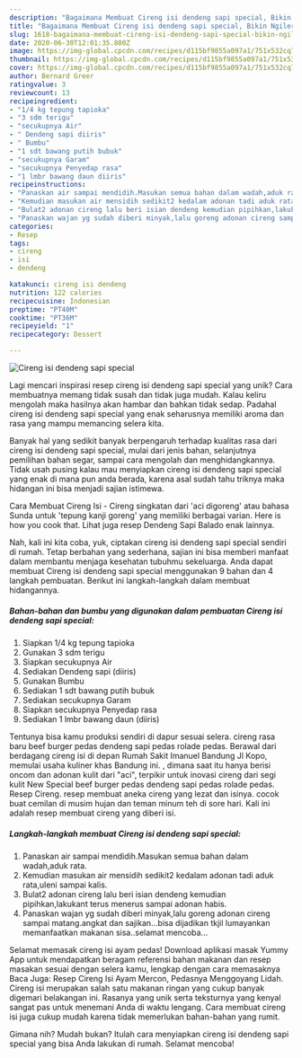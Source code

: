 ```yaml
---
description: "Bagaimana Membuat Cireng isi dendeng sapi special, Bikin Ngiler"
title: "Bagaimana Membuat Cireng isi dendeng sapi special, Bikin Ngiler"
slug: 1618-bagaimana-membuat-cireng-isi-dendeng-sapi-special-bikin-ngiler
date: 2020-06-30T12:01:35.800Z
image: https://img-global.cpcdn.com/recipes/d115bf9855a097a1/751x532cq70/cireng-isi-dendeng-sapi-special-foto-resep-utama.jpg
thumbnail: https://img-global.cpcdn.com/recipes/d115bf9855a097a1/751x532cq70/cireng-isi-dendeng-sapi-special-foto-resep-utama.jpg
cover: https://img-global.cpcdn.com/recipes/d115bf9855a097a1/751x532cq70/cireng-isi-dendeng-sapi-special-foto-resep-utama.jpg
author: Bernard Greer
ratingvalue: 3
reviewcount: 13
recipeingredient:
- "1/4 kg tepung tapioka"
- "3 sdm terigu"
- "secukupnya Air"
- " Dendeng sapi diiris"
- " Bumbu"
- "1 sdt bawang putih bubuk"
- "secukupnya Garam"
- "secukupnya Penyedap rasa"
- "1 lmbr bawang daun diiris"
recipeinstructions:
- "Panaskan air sampai mendidih.Masukan semua bahan dalam wadah,aduk rata."
- "Kemudian masukan air mensidih sedikit2 kedalam adonan tadi aduk rata,uleni sampai kalis."
- "Bulat2 adonan cireng lalu beri isian dendeng kemudian pipihkan,lakukant terus menerus sampai adonan habis."
- "Panaskan wajan yg sudah diberi minyak,lalu goreng adonan cireng sampai matang.angkat dan sajikan...bisa dijadikan tkjil lumayankan memanfaatkan makanan sisa..selamat mencoba..."
categories:
- Resep
tags:
- cireng
- isi
- dendeng

katakunci: cireng isi dendeng 
nutrition: 122 calories
recipecuisine: Indonesian
preptime: "PT40M"
cooktime: "PT36M"
recipeyield: "1"
recipecategory: Dessert

---
```



![Cireng isi dendeng sapi special](https://img-global.cpcdn.com/recipes/d115bf9855a097a1/751x532cq70/cireng-isi-dendeng-sapi-special-foto-resep-utama.jpg)

Lagi mencari inspirasi resep cireng isi dendeng sapi special yang unik? Cara membuatnya memang tidak susah dan tidak juga mudah. Kalau keliru mengolah maka hasilnya akan hambar dan bahkan tidak sedap. Padahal cireng isi dendeng sapi special yang enak seharusnya memiliki aroma dan rasa yang mampu memancing selera kita.

Banyak hal yang sedikit banyak berpengaruh terhadap kualitas rasa dari cireng isi dendeng sapi special, mulai dari jenis bahan, selanjutnya pemilihan bahan segar, sampai cara mengolah dan menghidangkannya. Tidak usah pusing kalau mau menyiapkan cireng isi dendeng sapi special yang enak di mana pun anda berada, karena asal sudah tahu triknya maka hidangan ini bisa menjadi sajian istimewa.

Cara Membuat Cireng Isi - Cireng singkatan dari &#39;aci digoreng&#39; atau bahasa Sunda untuk &#39;tepung kanji goreng&#39; yang memiliki berbagai varian. Here is how you cook that. Lihat juga resep Dendeng Sapi Balado enak lainnya.


Nah, kali ini kita coba, yuk, ciptakan cireng isi dendeng sapi special sendiri di rumah. Tetap berbahan yang sederhana, sajian ini bisa memberi manfaat dalam membantu menjaga kesehatan tubuhmu sekeluarga. Anda dapat membuat Cireng isi dendeng sapi special menggunakan 9 bahan dan 4 langkah pembuatan. Berikut ini langkah-langkah dalam membuat hidangannya.

<!--inarticleads1-->

##### Bahan-bahan dan bumbu yang digunakan dalam pembuatan Cireng isi dendeng sapi special:

1. Siapkan 1/4 kg tepung tapioka
1. Gunakan 3 sdm terigu
1. Siapkan secukupnya Air
1. Sediakan  Dendeng sapi (diiris)
1. Gunakan  Bumbu
1. Sediakan 1 sdt bawang putih bubuk
1. Sediakan secukupnya Garam
1. Siapkan secukupnya Penyedap rasa
1. Sediakan 1 lmbr bawang daun (diiris)


Tentunya bisa kamu produksi sendiri di dapur sesuai selera. cireng rasa baru beef burger pedas dendeng sapi pedas rolade pedas. Berawal dari berdagang cireng isi di depan Rumah Sakit Imanuel Bandung Jl Kopo, memulai usaha kuliner khas Bandung ini. , dimana saat itu hanya berisi oncom dan adonan kulit dari &#34;aci&#34;, terpikir untuk inovasi cireng dari segi kulit New Special beef burger pedas dendeng sapi pedas rolade pedas. Resep Cireng. resep membuat aneka cireng yang lezat dan isinya. cocok buat cemilan di musim hujan dan teman minum teh di sore hari. Kali ini adalah resep membuat cireng yang diberi isi. 

<!--inarticleads2-->

##### Langkah-langkah membuat Cireng isi dendeng sapi special:

1. Panaskan air sampai mendidih.Masukan semua bahan dalam wadah,aduk rata.
1. Kemudian masukan air mensidih sedikit2 kedalam adonan tadi aduk rata,uleni sampai kalis.
1. Bulat2 adonan cireng lalu beri isian dendeng kemudian pipihkan,lakukant terus menerus sampai adonan habis.
1. Panaskan wajan yg sudah diberi minyak,lalu goreng adonan cireng sampai matang.angkat dan sajikan...bisa dijadikan tkjil lumayankan memanfaatkan makanan sisa..selamat mencoba...


Selamat memasak cireng isi ayam pedas! Download aplikasi masak Yummy App untuk mendapatkan beragam referensi bahan makanan dan resep masakan sesuai dengan selera kamu, lengkap dengan cara memasaknya Baca Juga: Resep Cireng Isi Ayam Mercon, Pedasnya Menggoyang Lidah. Cireng isi merupakan salah satu makanan ringan yang cukup banyak digemari belakangan ini. Rasanya yang unik serta teksturnya yang kenyal sangat pas untuk menemani Anda di waktu lengang. Cara membuat cireng isi juga cukup mudah karena tidak memerlukan bahan-bahan yang rumit. 

Gimana nih? Mudah bukan? Itulah cara menyiapkan cireng isi dendeng sapi special yang bisa Anda lakukan di rumah. Selamat mencoba!
